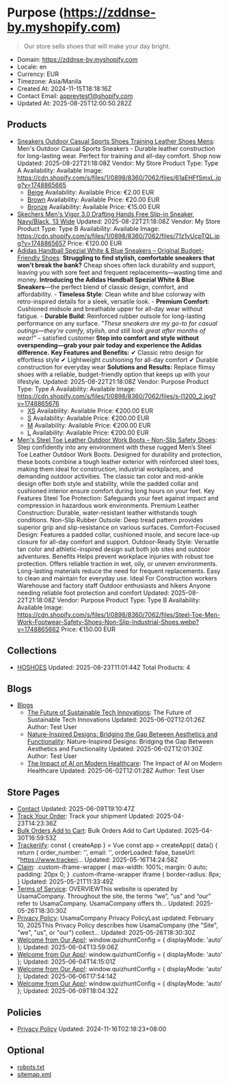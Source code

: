 # Purpose (https://zddnse-by.myshopify.com)

> Our store sells shoes that will make your day bright.

- Domain: https://zddnse-by.myshopify.com
- Locale: en
- Currency: EUR
- Timezone: Asia/Manila
- Created At: 2024-11-15T18:18:16Z
- Contact Email: apprevtest1@shopify.com
- Updated At: 2025-08-25T12:00:50.282Z

## Products

- [Sneakers Outdoor Casual Sports Shoes Training Leather Shoes Mens](https://zddnse-by.myshopify.com/products/sneakers-outdoor-casual-sports-shoes-training-leather-shoes-mens): Men's Outdoor Casual Sports Sneakers - Durable leather construction for long-lasting wear. Perfect for training and all-day comfort. Shop now
  Updated: 2025-08-22T21:18:08Z
  Vendor: My Store
  Product Type: Type A
  Availability: Available
  Image: https://cdn.shopify.com/s/files/1/0898/8360/7062/files/61aEHFfSmxL.jpg?v=1748865665
  - [Beige](https://zddnse-by.myshopify.com/products/sneakers-outdoor-casual-sports-shoes-training-leather-shoes-mens?variant=50876809412630)
    Availability: Available
    Price: €2.00 EUR
  - [Brown](https://zddnse-by.myshopify.com/products/sneakers-outdoor-casual-sports-shoes-training-leather-shoes-mens?variant=50876809445398)
    Availability: Available
    Price: €20.00 EUR
  - [Bronze](https://zddnse-by.myshopify.com/products/sneakers-outdoor-casual-sports-shoes-training-leather-shoes-mens?variant=50876809478166)
    Availability: Available
    Price: €15.00 EUR
- [Skechers Men's Vigor 3.0 Drafting Hands Free Slip-in Sneaker, Navy/Black, 13 Wide](https://zddnse-by.myshopify.com/products/skechers-mens-vigor-3-0-drafting-hands-free-slip-in-sneaker-navy-black-13-wide)
  Updated: 2025-08-22T21:18:08Z
  Vendor: My Store
  Product Type: Type B
  Availability: Available
  Image: https://cdn.shopify.com/s/files/1/0898/8360/7062/files/71z1vUcpTQL.jpg?v=1748865657
  Price: €120.00 EUR
- [Adidas Handball Spezial White & Blue Sneakers – Original Budget-Friendly Shoes](https://zddnse-by.myshopify.com/products/bludidas-shoes): **Struggling to find stylish, comfortable sneakers that won’t break the bank?** Cheap shoes often lack durability and support, leaving you with sore feet and frequent replacements—wasting time and money. **Introducing the Adidas Handball Spezial White & Blue Sneakers**—the perfect blend of classic design, comfort, and affordability. - **Timeless Style**: Clean white and blue colorway with retro-inspired details for a sleek, versatile look. - **Premium Comfort**: Cushioned midsole and breathable upper for all-day wear without fatigue. - **Durable Build**: Reinforced rubber outsole for long-lasting performance on any surface. *"These sneakers are my go-to for casual outings—they’re comfy, stylish, and still look great after months of wear!"* – satisfied customer **Step into comfort and style without overspending—grab your pair today and experience the Adidas difference.** **Key Features and Benefits:** ✔ Classic retro design for effortless style ✔ Lightweight cushioning for all-day comfort ✔ Durable construction for everyday wear **Solutions and Results:** Replace flimsy shoes with a reliable, budget-friendly option that keeps up with your lifestyle.
  Updated: 2025-08-22T21:18:08Z
  Vendor: Purpose
  Product Type: Type A
  Availability: Available
  Image: https://cdn.shopify.com/s/files/1/0898/8360/7062/files/s-l1200_2.jpg?v=1748865676
  - [XS](https://zddnse-by.myshopify.com/products/bludidas-shoes?variant=61222184648726)
    Availability: Available
    Price: €200.00 EUR
  - [S](https://zddnse-by.myshopify.com/products/bludidas-shoes?variant=61222184681494)
    Availability: Available
    Price: €200.00 EUR
  - [M](https://zddnse-by.myshopify.com/products/bludidas-shoes?variant=61222184714262)
    Availability: Available
    Price: €200.00 EUR
  - [L](https://zddnse-by.myshopify.com/products/bludidas-shoes?variant=61222184747030)
    Availability: Available
    Price: €200.00 EUR
- [Men's Steel Toe Leather Outdoor Work Boots – Non-Slip Safety Shoes](https://zddnse-by.myshopify.com/products/leather-outdoor-style-shoes): Step confidently into any environment with these rugged Men’s Steel Toe Leather Outdoor Work Boots. Designed for durability and protection, these boots combine a tough leather exterior with reinforced steel toes, making them ideal for construction, industrial workplaces, and demanding outdoor activities. The classic tan color and mid-ankle design offer both style and stability, while the padded collar and cushioned interior ensure comfort during long hours on your feet. Key Features Steel Toe Protection: Safeguards your feet against impact and compression in hazardous work environments. Premium Leather Construction: Durable, water-resistant leather withstands tough conditions. Non-Slip Rubber Outsole: Deep tread pattern provides superior grip and slip-resistance on various surfaces. Comfort-Focused Design: Features a padded collar, cushioned insole, and secure lace-up closure for all-day comfort and support. Outdoor-Ready Style: Versatile tan color and athletic-inspired design suit both job sites and outdoor adventures. Benefits Helps prevent workplace injuries with robust toe protection. Offers reliable traction in wet, oily, or uneven environments. Long-lasting materials reduce the need for frequent replacements. Easy to clean and maintain for everyday use. Ideal For Construction workers Warehouse and factory staff Outdoor enthusiasts and hikers Anyone needing reliable foot protection and comfort
  Updated: 2025-08-22T21:18:08Z
  Vendor: Purpose
  Product Type: Type B
  Availability: Available
  Image: https://cdn.shopify.com/s/files/1/0898/8360/7062/files/Steel-Toe-Men-Work-Footwear-Safety-Shoes-Non-Slip-Industrial-Shoes.webp?v=1748865662
  Price: €150.00 EUR

## Collections

- [HOSHOES](https://zddnse-by.myshopify.com/collections/hoshoes)
  Updated: 2025-08-23T11:01:44Z
  Total Products: 4

## Blogs

- [Blogs](https://zddnse-by.myshopify.com/blogs/new-blog-title)
  - [The Future of Sustainable Tech Innovations](https://zddnse-by.myshopify.com/blogs/new-blog-title/the-future-of-sustainable-tech-innovations): The Future of Sustainable Tech Innovations
    Updated: 2025-06-02T12:01:26Z
    Author: Test User
  - [Nature-Inspired Designs: Bridging the Gap Between Aesthetics and Functionality](https://zddnse-by.myshopify.com/blogs/new-blog-title/nature-inspired-designs-bridging-the-gap-between-aesthetics-and-functionality): Nature-Inspired Designs: Bridging the Gap Between Aesthetics and Functionality
    Updated: 2025-06-02T12:01:30Z
    Author: Test User
  - [The Impact of AI on Modern Healthcare](https://zddnse-by.myshopify.com/blogs/new-blog-title/the-impact-of-ai-on-modern-healthcare): The Impact of AI on Modern Healthcare
    Updated: 2025-06-02T12:01:28Z
    Author: Test User

## Store Pages

- [Contact](https://zddnse-by.myshopify.com/pages/contact)
  Updated: 2025-06-09T19:10:47Z
- [Track Your Order](https://zddnse-by.myshopify.com/pages/track-your-order): Track your shipment
  Updated: 2025-04-23T14:23:36Z
- [Bulk Orders Add to Cart](https://zddnse-by.myshopify.com/pages/bulk-orders-add-to-cart): Bulk Orders Add to Cart
  Updated: 2025-04-30T16:59:53Z
- [Trackeriify](https://zddnse-by.myshopify.com/pages/trackeriify): const { createApp } = Vue const app = createApp({ data() { return { order_number: '', email: '', orderLoaded: false, baseUrl: "https://www.trackeri...
  Updated: 2025-05-16T14:24:58Z
- [Claim](https://zddnse-by.myshopify.com/pages/esp-claim): .custom-iframe-wrapper { max-width: 100%; margin: 0 auto; padding: 20px 0; } .custom-iframe-wrapper iframe { border-radius: 8px; }
  Updated: 2025-05-21T11:33:49Z
- [Terms of Service](https://zddnse-by.myshopify.com/pages/terms-of-service): OVERVIEWThis website is operated by UsamaCompany. Throughout the site, the terms “we”, “us” and “our” refer to UsamaCompany. UsamaCompany offers th...
  Updated: 2025-05-26T18:30:30Z
- [Privacy Policy](https://zddnse-by.myshopify.com/pages/privacy-policy): UsamaCompany Privacy PolicyLast updated: February 10, 2025This Privacy Policy describes how UsamaCompany (the "Site", "we", "us", or "our") collect...
  Updated: 2025-05-26T18:30:30Z
- [Welcome from Our App!](https://zddnse-by.myshopify.com/pages/welcome-from-our-app): window.quizhuntConfig = { displayMode: 'auto' };
  Updated: 2025-06-04T13:59:06Z
- [Welcome from Our App!](https://zddnse-by.myshopify.com/pages/welcome-from-our-app-1): window.quizhuntConfig = { displayMode: 'auto' };
  Updated: 2025-06-04T14:15:01Z
- [Welcome from Our App!](https://zddnse-by.myshopify.com/pages/welcome-from-our-app-2): window.quizhuntConfig = { displayMode: 'auto' };
  Updated: 2025-06-06T17:54:14Z
- [Welcome from Our App!](https://zddnse-by.myshopify.com/pages/welcome-from-our-app-3): window.quizhuntConfig = { displayMode: 'auto' };
  Updated: 2025-06-09T18:04:32Z

## Policies

- [Privacy Policy](https://zddnse-by.myshopify.com/policies/privacy-policy)
  Updated: 2024-11-16T02:18:23+08:00

## Optional

- [robots.txt](https://zddnse-by.myshopify.com/robots.txt)
- [sitemap.xml](https://zddnse-by.myshopify.com/sitemap.xml)
